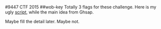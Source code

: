 #9447 CTF 2015
##wob-key
Totally 3 flags for these challenge. Here is my ugly [script](./wob-client.py), while the main idea from Ghsap.

Maybe fill the detail later. Maybe not.